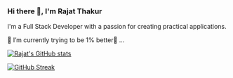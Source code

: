 ### Hi there 👋, I'm Rajat Thakur

I'm a Full Stack Developer with a passion for creating practical applications.

🌱 I’m currently trying to be 1% better🫡 ...

[![Rajat's GitHub stats](https://github-readme-stats.vercel.app/api?username=rajatdh27)](https://github.com/anuraghazra/github-readme-stats)

[![GitHub Streak](https://streak-stats.demolab.com/?user=rajatdh27)](https://git.io/streak-stats)


<!--
**rajatdh27/rajatdh27** is a ✨ _special_ ✨ repository because its `README.md` (this file) appears on your GitHub profile.

Here are some ideas to get you started:

- 🔭 I’m currently working on ...
- 🌱 I’m currently learning ...
- 👯 I’m looking to collaborate on ...
- 🤔 I’m looking for help with ...
- 💬 Ask me about ...
- 📫 How to reach me: ...
- 😄 Pronouns: ...
- ⚡ Fun fact: ...
-->

